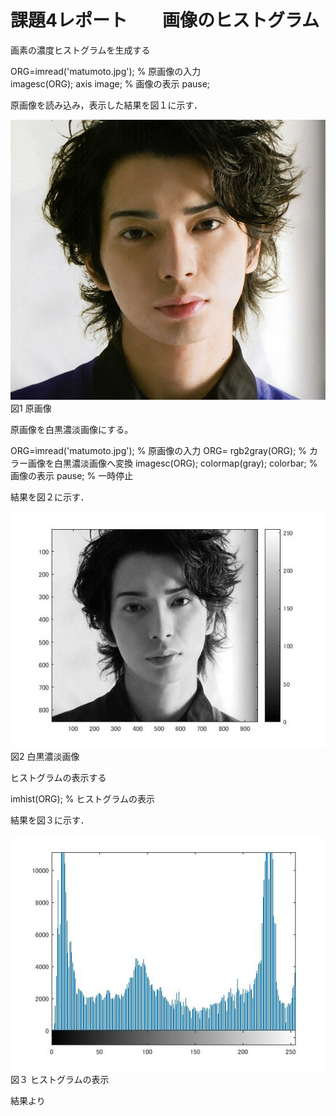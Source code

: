 # 課題4レポート　　画像のヒストグラム
画素の濃度ヒストグラムを生成する

 ORG=imread('matumoto.jpg'); % 原画像の入力   
 imagesc(ORG); axis image; % 画像の表示 
 pause; 

原画像を読み込み，表示した結果を図１に示す． 
 
 
 ![原画像](https://github.com/masamisakurai/lecture_image_processing/blob/master/matumoto.jpg)
 図1 原画像 
 
 原画像を白黒濃淡画像にする。

 ORG=imread('matumoto.jpg'); % 原画像の入力 
 ORG= rgb2gray(ORG); % カラー画像を白黒濃淡画像へ変換
 imagesc(ORG); colormap(gray); colorbar; % 画像の表示 
 pause; % 一時停止 
 
結果を図２に示す． 
 
 ![原画像](https://github.com/masamisakurai/lecture_image_processing/blob/master/kadai4-1.jpg)   
 図2 白黒濃淡画像
 
 
 ヒストグラムの表示する 
 
 imhist(ORG); % ヒストグラムの表示 
 
 結果を図３に示す． 
 
 ![原画像](https://github.com/masamisakurai/lecture_image_processing/blob/master/kadai4-2.jpg)   
 図３   ヒストグラムの表示

結果より
